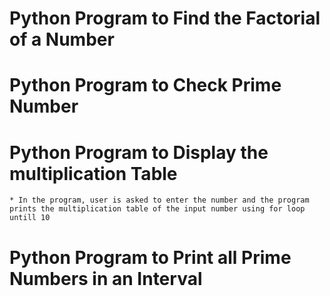 # Python Program to Find the Factorial of a Number
# Python Program to Check Prime Number
# Python Program to Display the multiplication Table
    * In the program, user is asked to enter the number and the program prints the multiplication table of the input number using for loop untill 10 
# Python Program to Print all Prime Numbers in an Interval


